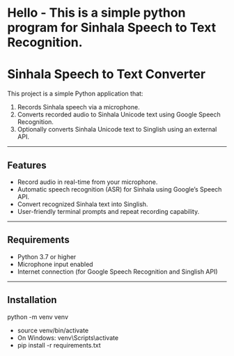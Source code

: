 # Hello - This is a simple python program for Sinhala Speech to Text Recognition.

# Sinhala Speech to Text Converter

This project is a simple Python application that:

1. Records Sinhala speech via a microphone.
2. Converts recorded audio to Sinhala Unicode text using Google Speech Recognition.
3. Optionally converts Sinhala Unicode text to Singlish using an external API.

---

## Features

- Record audio in real-time from your microphone.
- Automatic speech recognition (ASR) for Sinhala using Google’s Speech API.
- Convert recognized Sinhala text into Singlish.
- User-friendly terminal prompts and repeat recording capability.

---

## Requirements

- Python 3.7 or higher
- Microphone input enabled
- Internet connection (for Google Speech Recognition and Singlish API)

---

## Installation 

python -m venv venv
- source venv/bin/activate   
- On Windows: venv\Scripts\activate
- pip install -r requirements.txt
